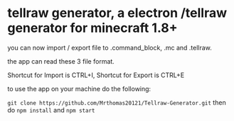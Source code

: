# tellraw generator, a electron /tellraw generator for minecraft 1.8+

you can now import / export file to .command_block, .mc and .tellraw.

the app can read these 3 file format.

Shortcut for Import is CTRL+I, Shortcut for Export is CTRL+E

to use the app on your machine do the following:

`git clone https://github.com/Mrthomas20121/Tellraw-Generator.git`
then do 
`npm install` and `npm start` 
